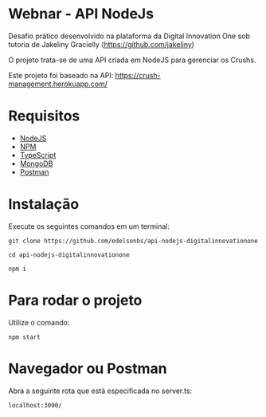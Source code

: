 # Webnar - API NodeJs
Desafio prático desenvolvido na plataforma da Digital Innovation One sob tutoria de Jakeliny Gracielly (https://github.com/jakeliny)

O projeto trata-se de uma API criada em NodeJS para gerenciar os Crushs.

Este projeto foi baseado na API: https://crush-management.herokuapp.com/

# Requisitos
- [NodeJS](https://nodejs.org/en/)
- [NPM](https://nodejs.org/en/)
- [TypeScript](https://www.typescriptlang.org/)
- [MongoDB](https://www.mongodb.com/)
- [Postman](https://www.getpostman.com/)

# Instalação

Execute os seguintes comandos em um terminal:

```
git clone https://github.com/edelsonbs/api-nodejs-digitalinnovationone
```

```
cd api-nodejs-digitalinnovationone
```

```
npm i
```

# Para rodar o projeto

Utilize o comando: 

```
npm start
```

# Navegador ou Postman

Abra a seguinte rota que está especificada no server.ts:

```
localhost:3000/
```


